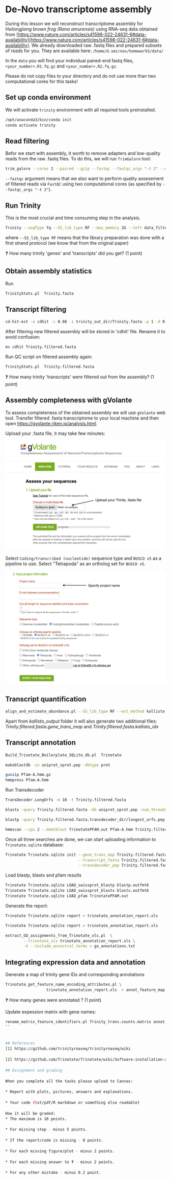 # De-Novo transcriptome assembly

During this lesson we will reconstruct transcriptome assembly for *Heilongjiang brown frog (Rana amurensis)* using RNA-seq data obtained from [https://www.nature.com/articles/s41598-022-24631-6#data-availability](https://www.nature.com/articles/s41598-022-24631-6#data-availability). We already downloaded raw .fastq files and prepared subsets of reads for you. They are available here:
`/home/d.smirnov/homework5/data/`

In the `data` you will find your individual paired-end fastq files, `<your_number>.R1.fq.gz` and `<your_number>.R2.fq.gz`.

Please do not copy files to your directory and do not use more than two computational cores for this tasks!


## Set up conda environment
We will activate `trinity` environment with all required tools preinstalled.

``` bash
/opt/anaconda3/bin/conda init 
conda activate trinity
```

## Read filtering
Befor we start with assembly, it worth to remove adapters and low-quality reads from the raw .fastq files. To do this, we will run `TrimGalore` tool: 

``` bash
trim_galore --cores 2 --paired --gzip --fastqc --fastqc_args "-t 2" --output_dir data_filtered data/1.R1.fq.gz data/1.R2.fq.gz
```
`--fastqc` argument means that we also want to perform quality assesement of filtered reads via `FastQC` using two computational cores (as specified by `--fastqc_args "-t 2"`).


## Run Trinity
This is the most crucial and time consuming step in the analysis.

``` bash
Trinity --seqType fq --SS_lib_type RF --max_memory 2G --left data_filtered/<your_number>.R1_val_1.fq.gz --right data_filtered/<your_number>.R2_val_2.fq.gz --CPU 2
```
where `--SS_lib_type RF` means that the library preparation was done with a first strand protocol (we know that from the original paper)

❓ How many trinity 'genes' and 'transcripts' did you get? (1 point)


## Obtain assembly statistics
Run 
``` bash
TrinityStats.pl  Trinity.fasta
```

## Transcript filtering

``` bash
cd-hit-est -o cdhit -c 0.98 -i trinity_out_dir/Trinity.fasta -p 1 -d 0 -b 3 -T 2 -M 1000
```

After filtering new filtered assembly will be stored in 'cdhit' file. Rename it to avoid confusion: 
``` bash
mv cdhit Trinity.filtered.fasta
```

Run QC script on filtered assembly again:
``` bash
TrinityStats.pl  Trinity.filtered.fasta
```

❓ How many trinity 'transcripts' were filtered out from the assembly? (1 point)

## Assembly completeness with gVolante
To assess completeness of the obtained assembly we will use `gVolante` web tool. Transfer filtered .fasta transcriptome to your local machine and then open https://gvolante.riken.jp/analysis.html. 

Upload your .fasta file, it may take few minutes:

![**Figure 1**. Uploading an assembly to gVolante](gVolante1.png)

Select `Coding/transcribed (nucleotide)` sequence type and `BUSCO v5` as a pipeline to use. Select "Tetrapoda" as an ortholog set for `BUSCO v5`.

![**Figure 2**. Setting up ortholog database to search in](gVolante2.png)


## Transcript quantification
``` bash
align_and_estimate_abundance.pl --SS_lib_type RF --est_method kallisto --transcripts Trinity.filtered.fasta --seqType fq --left data_filtered/<your_number>.R1_val_1.fq.gz --right data_filtered/<your_number>.R2_val_2.fq.gz --output_dir kallisto_output --thread_count 2 --trinity_mode --prep_reference
```
Apart from *kallisto_output* folder it will also generate two additional files:
*Trinity.filtered.fasta.gene_trans_map*  and *Trinity.filtered.fasta.kallisto_idx*


## Transcript annotation
``` bash
Build_Trinotate_Boilerplate_SQLite_db.pl  Trinotate
```

``` bash
makeblastdb -in uniprot_sprot.pep -dbtype prot
```

``` bash
gunzip Pfam-A.hmm.gz
hmmpress Pfam-A.hmm
```

Run Transdecoder
``` bash
TransDecoder.LongOrfs -m 10 -t Trinity.filtered.fasta
```

``` bash
blastx -query Trinity.filtered.fasta -db uniprot_sprot.pep -num_threads 2 -max_target_seqs 1 -outfmt 6 > blastx.outfmt6
```

``` bash
blastp -query Trinity.filtered.fasta.transdecoder_dir/longest_orfs.pep -db uniprot_sprot.pep -num_threads 2 -max_target_seqs 1 -outfmt 6 > blastp.outfmt6
```


``` bash
hmmscan --cpu 2 --domtblout TrinotatePFAM.out Pfam-A.hmm Trinity.filtered.fasta.transdecoder_dir/longest_orfs.pep > pfam.log
```

Once all three searches are done, we can start uploading information to `Trinotate.sqlite` database:
``` bash
Trinotate Trinotate.sqlite init --gene_trans_map Trinity.filtered.fasta.gene_trans_map \
                                --transcript_fasta Trinity.filtered.fasta \
                                --transdecoder_pep Trinity.filtered.fasta.transdecoder_dir/longest_orfs.pep
```

Load blastp, blastx and pfam results
``` bash
Trinotate Trinotate.sqlite LOAD_swissprot_blastp blastp.outfmt6
Trinotate Trinotate.sqlite LOAD_swissprot_blastx blastx.outfmt6
Trinotate Trinotate.sqlite LOAD_pfam TrinotatePFAM.out
```

Generate the report:
``` bash
Trinotate Trinotate.sqlite report > trinotate_annotation_report.xls
```

``` bash
Trinotate Trinotate.sqlite report > trinotate_annotation_report.xls
```


``` bash
extract_GO_assignments_from_Trinotate_xls.pl  \
        --Trinotate_xls trinotate_annotation_report.xls \
        -G --include_ancestral_terms > go_annotations.txt
```

## Integrating expression data and annotation
Generate a map of trinity gene IDs and corresponding annotations

``` bash
Trinotate_get_feature_name_encoding_attributes.pl \
                  trinotate_annotation_report.xls  > annot_feature_map.txt
```
❓ How many genes were annotated ? (1 point)


Update expession matrix with gene names:
``` bash
rename_matrix_feature_identifiers.pl Trinity_trans.counts.matrix annot_feature_map.txt > Trinity_trans.counts.wAnnot.matrix
``


## References
[1] https://github.com/trinityrnaseq/trinityrnaseq/wiki

[2] https://github.com/Trinotate/Trinotate/wiki/Software-installation-and-data-required

## Assignment and grading

When you complete all the tasks please upload to Canvas:

* Report with plots, pictures, answers and explanations.

* Your code (txt/pdf/R markdown or something else readable)

How it will be graded:
* The maximum is 10 points.

* For missing step - minus 5 points.

* If the report/code is missing - 0 points.

* For each missing figure/plot - minus 2 points.

* For each missing answer to ❓ - minus 2 points.

* For any other mistake - minus 0.2 point.

